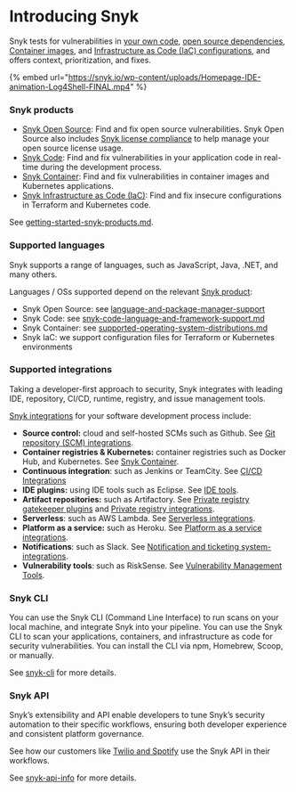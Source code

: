 # Introducing Snyk

Snyk tests for vulnerabilities in [your own code](https://snyk.io/product/snyk-code/), [open source dependencies](https://docs.snyk.io/snyk-open-source), [Container images](https://docs.snyk.io/snyk-container), and [Infrastructure as Code (IaC) configurations](https://snyk.io/product/infrastructure-as-code-security/), and offers context, prioritization, and fixes.

{% embed url="https://snyk.io/wp-content/uploads/Homepage-IDE-animation-Log4Shell-FINAL.mp4" %}

### Snyk products

* [Snyk Open Source](https://docs.snyk.io/snyk-open-source): Find and fix open source vulnerabilities. Snyk Open Source also includes [Snyk license compliance](https://docs.snyk.io/snyk-open-source) to help manage your open source license usage.
* [Snyk Code](https://snyk.io/product/snyk-code/): Find and fix vulnerabilities in your application code in real-time during the development process.
* [Snyk Container](https://docs.snyk.io/snyk-container): Find and fix vulnerabilities in container images and Kubernetes applications.
* [Snyk Infrastructure as Code (IaC)](https://docs.snyk.io/snyk-infrastructure-as-code): Find and fix insecure configurations in Terraform and Kubernetes code.

See [getting-started-snyk-products.md](../getting-started/getting-started-snyk-products.md "mention").

### Supported languages

Snyk supports a range of languages, such as JavaScript, Java, .NET, and many others.

Languages / OSs supported depend on the relevant [Snyk product](./#snyk-products-and-platforms):

* Snyk Open Source: see [language-and-package-manager-support](../products/snyk-open-source/language-and-package-manager-support/ "mention")
* Snyk Code: see [snyk-code-language-and-framework-support.md](../products/snyk-code/snyk-code-language-and-framework-support.md "mention")
* Snyk Container: see [supported-operating-system-distributions.md](../products/snyk-container/snyk-container-security-basics/supported-operating-system-distributions.md "mention")
* Snyk IaC: we support configuration files for Terraform or Kubernetes environments

### Supported integrations

Taking a developer-first approach to security, Snyk integrates with leading IDE, repository, CI/CD, runtime, registry, and issue management tools.

[Snyk integrations](https://docs.snyk.io/integrations) for your software development process include:

* **Source control:** cloud and self-hosted SCMs such as Github. See [Git repository (SCM) integrations](../features/integrations/git-repository-scm-integrations/).
* **Container registries & Kubernetes:** container registries such as Docker Hub, and Kubernetes. See [Snyk Container](https://docs.snyk.io/snyk-container).
* **Continuous integration**: such as Jenkins or TeamCity. See [CI/CD Integrations](https://docs.snyk.io/integrations/ci-cd-integrations)
* **IDE plugins:** using IDE tools such as Eclipse. See [IDE tools](https://docs.snyk.io/integrations/ide-tools).
* **Artifact repositories:** such as Artifactory. See [Private registry gatekeeper plugins](https://docs.snyk.io/integrations/private-registry-gatekeeper-plugins) and [Private registry integrations](https://docs.snyk.io/integrations/private-registry-integrations).
* **Serverless**: such as AWS Lambda. See [Serverless integrations](https://docs.snyk.io/integrations/serverless-integrations).
* **Platform as a service:** such as Heroku. See [Platform as a service integrations](https://docs.snyk.io/integrations/platform-as-a-service-integrations).
* **Notifications**: such as Slack. See [Notification and ticketing system-integrations](https://docs.snyk.io/integrations/notifications-ticketing-system-integrations).
* **Vulnerability tools**: such as RiskSense. See [Vulnerability Management Tools](../features/integrations/vulnerability-management-tools/).

### Snyk CLI

You can use the Snyk CLI (Command Line Interface) to run scans on your local machine, and integrate Snyk into your pipeline. You can use the Snyk CLI to scan your applications, containers, and infrastructure as code for security vulnerabilities. You can install the CLI via npm, Homebrew, Scoop, or manually.

See [snyk-cli](../snyk-cli/ "mention") for more details.

### Snyk API

Snyk’s extensibility and API enable developers to tune Snyk’s security automation to their specific workflows, ensuring both developer experience and consistent platform governance.

See how our customers like [Twilio and Spotify](https://snyk.io/blog/snyk-watcher-keep-snyk-in-sync/) use the Snyk API in their workflows.

See [snyk-api-info](../features/snyk-api-info/ "mention") for more details.
